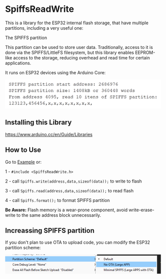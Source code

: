 # SpiffsReadWrite
This is a library for the ESP32 internal flash storage, that have multiple partitions, including a very useful one: 

The SPIFFS partition

This partition can be used to store user data. Traditionally, access to it is done via the SPIFFS/LittleFS filesystem, but this library enables EEPROM-like access to the storage, reducing overhead and read time for certain applications.

It runs on ESP32 devices using the Arduino Core:

![Example](https://github.com/JonasGMorsch/SpiffsReadWrite/blob/main/example.png)

## Installing this Library

https://www.arduino.cc/en/Guide/Libraries

## How to Use

Go to [Example](https://github.com/JonasGMorsch/SpiffsReadWrite/blob/main/examples/SpiffsReadWrite/SpiffsReadWrite.ino) or:

1 - ```#include <SpiffsReadWrite.h>```

2 - call ```Spiffs.write(address,data,sizeof(data));``` to write to flash

3 - call ```Spiffs.read(address,data,sizeof(data));``` to read flash

4 - call ```Spiffs.format();``` to format SPIFFS partition

**Be Aware:**  Flash memory is a wear-prone component, avoid write-erase-write to the same address block unnecessarily.

## Increassing SPIFFS partition
If you don't plan to use OTA to upload code, you can modify the ESP32 partition scheme:

![partion](https://github.com/JonasGMorsch/SpiffsReadWrite/blob/main/partitions.png)
